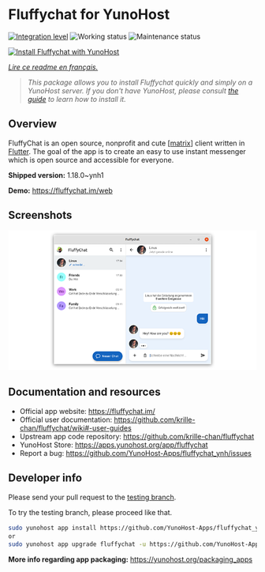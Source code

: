 <!--
N.B.: This README was automatically generated by https://github.com/YunoHost/apps/tree/master/tools/readme_generator
It shall NOT be edited by hand.
-->

# Fluffychat for YunoHost

[![Integration level](https://dash.yunohost.org/integration/fluffychat.svg)](https://dash.yunohost.org/appci/app/fluffychat) ![Working status](https://ci-apps.yunohost.org/ci/badges/fluffychat.status.svg) ![Maintenance status](https://ci-apps.yunohost.org/ci/badges/fluffychat.maintain.svg)

[![Install Fluffychat with YunoHost](https://install-app.yunohost.org/install-with-yunohost.svg)](https://install-app.yunohost.org/?app=fluffychat)

*[Lire ce readme en français.](./README_fr.md)*

> *This package allows you to install Fluffychat quickly and simply on a YunoHost server.
If you don't have YunoHost, please consult [the guide](https://yunohost.org/#/install) to learn how to install it.*

## Overview

FluffyChat is an open source, nonprofit and cute [[matrix](https://matrix.org)] client written in [Flutter](https://flutter.dev). The goal of the app is to create an easy to use instant messenger which is open source and accessible for everyone.


**Shipped version:** 1.18.0~ynh1

**Demo:** https://fluffychat.im/web

## Screenshots

![Screenshot of Fluffychat](./doc/screenshots/screenshot.png)

## Documentation and resources

* Official app website: <https://fluffychat.im/>
* Official user documentation: <https://github.com/krille-chan/fluffychat/wiki#-user-guides>
* Upstream app code repository: <https://github.com/krille-chan/fluffychat>
* YunoHost Store: <https://apps.yunohost.org/app/fluffychat>
* Report a bug: <https://github.com/YunoHost-Apps/fluffychat_ynh/issues>

## Developer info

Please send your pull request to the [testing branch](https://github.com/YunoHost-Apps/fluffychat_ynh/tree/testing).

To try the testing branch, please proceed like that.

``` bash
sudo yunohost app install https://github.com/YunoHost-Apps/fluffychat_ynh/tree/testing --debug
or
sudo yunohost app upgrade fluffychat -u https://github.com/YunoHost-Apps/fluffychat_ynh/tree/testing --debug
```

**More info regarding app packaging:** <https://yunohost.org/packaging_apps>